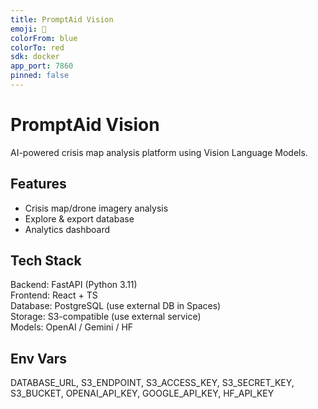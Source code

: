 ```yaml
---
title: PromptAid Vision
emoji: 🚀
colorFrom: blue
colorTo: red
sdk: docker
app_port: 7860
pinned: false
---
```


# PromptAid Vision
AI-powered crisis map analysis platform using Vision Language Models.

## Features
- Crisis map/drone imagery analysis
- Explore & export database
- Analytics dashboard

## Tech Stack
Backend: FastAPI (Python 3.11)  
Frontend: React + TS  
Database: PostgreSQL (use external DB in Spaces)  
Storage: S3-compatible (use external service)  
Models: OpenAI / Gemini / HF

## Env Vars
DATABASE_URL, S3_ENDPOINT, S3_ACCESS_KEY, S3_SECRET_KEY, S3_BUCKET, OPENAI_API_KEY, GOOGLE_API_KEY, HF_API_KEY
